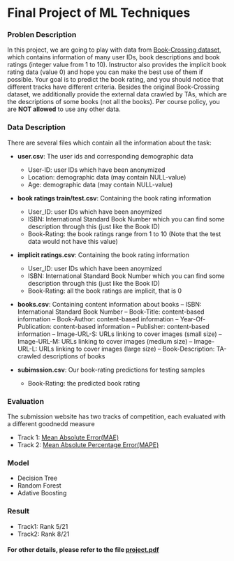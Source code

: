 # Final Project of ML Techniques
### Problen Description

In this project, we are going to play with data from [Book-Crossing dataset](http://www2.informatik.uni-freiburg.de/~cziegler/BX/), which contains information of many user IDs, book descriptions and book ratings (integer value from 1 to 10). Instructor also provides the implicit book rating data (value 0) and hope you can make the best use of them if possible. Your goal is to predict the book rating, and you should notice that different tracks have different criteria. Besides the original Book-Crossing dataset, we additionally provide the external data crawled by TAs, which are the descriptions of some books (not all the books). Per course policy, you are **NOT allowed** to use any other data.

### Data Description

There are several files which contain all the information about the task:
* **user.csv**: The user ids and corresponding demographic data
  - User-ID: user IDs which have been anonymized
  - Location: demographic data (may contain NULL-value)
  - Age: demographic data (may contain NULL-value)
  
* **book ratings train/test.csv**: Containing the book rating information
  - User_ID: user IDs which have been anoymized
  - ISBN: International Standard Book Number which you can find some description through this (just like the Book ID)
  - Book-Rating: the book ratings range from 1 to 10 (Note that the test data would not have this value)
  
* **implicit ratings.csv**: Containing the book rating information
  - User_ID: user IDs which have been anoymized
  - ISBN: International Standard Book Number which you can find some description through this (just like the Book ID)
  - Book-Rating: all the book ratings are implicit, that is 0

* **books.csv**: Containing content information about books
  – ISBN: International Standard Book Number
  – Book-Title: content-based information
  – Book-Author: content-based information
  – Year-Of-Publication: content-based information – Publisher: content-based information
  – Image-URL-S: URLs linking to cover images (small size)
  – Image-URL-M: URLs linking to cover images (medium size) – Image-URL-L: URLs linking to cover images (large size)
  – Book-Description: TA-crawled descriptions of books
  
* **subimssion.csv**: Our book-rating predictions for testing samples
  - Book-Rating: the predicted book rating
  
### Evaluation
The submission website has two tracks of competition, each evaluated with a different goodnedd measure

* Track 1: [Mean Absolute Error(MAE)](https://en.wikipedia.org/wiki/Mean_absolute_error)
* Track 2: [Mean Absolute Percentage Error(MAPE)](https://en.wikipedia.org/wiki/Mean_absolute_percentage_error)

### Model
* Decision Tree
* Random Forest
* Adative Boosting

### Result
* Track1: Rank 5/21
* Track2: Rank 8/21
  
#### For other details, please refer to the file [project.pdf](https://github.com/pcchencode/final_project/blob/master/project.pdf)
